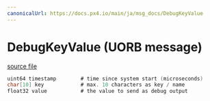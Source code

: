 ```yaml
---
canonicalUrl: https://docs.px4.io/main/ja/msg_docs/DebugKeyValue
---
```


# DebugKeyValue (UORB message)



[source file](https://github.com/PX4/PX4-Autopilot/blob/release/1.14/msg/DebugKeyValue.msg)

```c
uint64 timestamp        # time since system start (microseconds)
char[10] key            # max. 10 characters as key / name
float32 value           # the value to send as debug output

```
